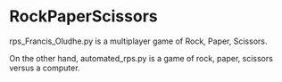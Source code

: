 # RockPaperScissors
rps_Francis_Oludhe.py is a multiplayer game of Rock, Paper, Scissors.

On the other hand, automated_rps.py is a game of rock, paper, scissors versus a computer. 
